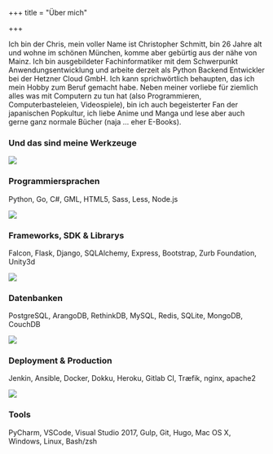 +++
title = "Über mich"

+++


Ich bin der Chris, mein voller Name ist Christopher Schmitt, bin 26 Jahre alt und wohne im schönen München, komme aber gebürtig aus der nähe von Mainz. Ich bin ausgebildeter Fachinformatiker mit dem Schwerpunkt Anwendungsentwicklung und arbeite derzeit als Python Backend Entwickler bei der Hetzner Cloud GmbH. Ich kann sprichwörtlich behaupten, das ich mein Hobby zum Beruf gemacht habe.
Neben meiner vorliebe für ziemlich alles was mit Computern zu tun hat (also Programmieren, Computerbasteleien, Videospiele), bin ich auch begeisterter Fan der japanischen Popkultur, ich liebe Anime und Manga und lese aber auch gerne ganz normale Bücher (naja ... eher E-Books).

### Und das sind meine Werkzeuge
<div class="row">
  <div class="column-50">
    <div class="me">
      <img src="/img/icons/languages.svg">
      <h3>Programmiersprachen</h3>
      <p>Python, Go, C#, GML, HTML5, Sass, Less, Node.js</p>
    </div>
  </div>
  <div class="column-50">
    <div class="me">
      <img src="/img/icons/frameworks.svg">
      <h3>Frameworks, SDK & Librarys</h3>
      <p>Falcon, Flask, Django, SQLAlchemy, Express, Bootstrap, Zurb Foundation, Unity3d</p>
    </div>
  </div>
</div>
<div class="row">
  <div class="column-50">
    <div class="me">
      <img src="/img/icons/databases.svg">
      <h3>Datenbanken</h3>
      <p>PostgreSQL, ArangoDB, RethinkDB, MySQL, Redis, SQLite, MongoDB, CouchDB</p>
    </div>
  </div>
  <div class="column-50">
    <div class="me">
      <img src="/img/icons/deployment.svg">
      <h3>Deployment & Production</h3>
      <p>Jenkin, Ansible, Docker, Dokku, Heroku, Gitlab CI, Træfik, nginx, apache2</p>
    </div>
  </div>
</div>
<div class="row">
  <div class="column-100">
    <div class="me">
      <img src="/img/icons/tools.svg">
      <h3>Tools</h3>
      <p>PyCharm, VSCode, Visual Studio 2017, Gulp, Git, Hugo, Mac OS X, Windows, Linux, Bash/zsh</p>
    </div>
  </div>

